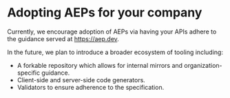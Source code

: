 # Adopting AEPs for your company

Currently, we encourage adoption of AEPs via having your APIs adhere to the
guidance served at https://aep.dev.

In the future, we plan to introduce a broader ecosystem of tooling including:

- A forkable repository which allows for internal mirrors and
  organization-specific guidance.
- Client-side and server-side code generators.
- Validators to ensure adherence to the specification.
